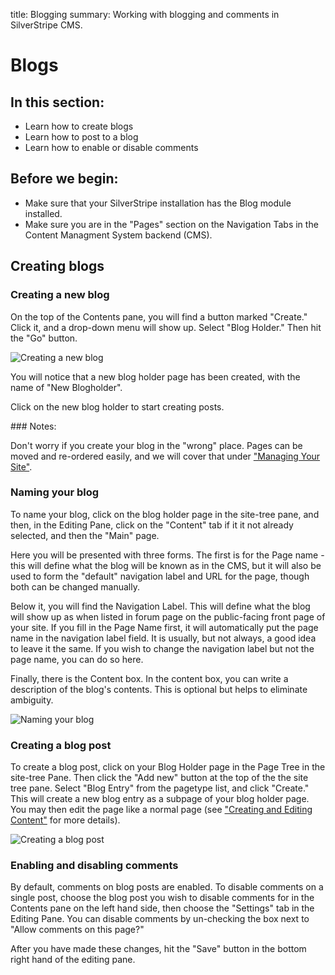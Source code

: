 title: Blogging
summary: Working with blogging and comments in SilverStripe CMS.

# Blogs

## In this section:

* Learn how to create blogs
* Learn how to post to a blog
* Learn how to enable or disable comments

## Before we begin:

* Make sure that your SilverStripe installation has the Blog module installed.
* Make sure you are in the "Pages" section on the Navigation Tabs in the Content Managment System backend (CMS).

## Creating blogs

### Creating a new blog

On the top of the Contents pane, you will find a button marked "Create."  Click it, and a drop-down menu will show up. Select "Blog Holder."  Then hit the "Go" button.

![Creating a new blog](/_images/creating-a-blog.jpg)

You will notice that a new blog holder page has been created, with the name of "New Blogholder".

Click on the new blog holder to start creating posts.

<div class="note" markdown="1"> 
### Notes:

Don't worry if you create your blog in the "wrong" place. Pages can be moved and re-ordered easily, and we will cover that under ["Managing Your Site"](managing-your-site).
</div>
 
### Naming your blog

To name your blog, click on the blog holder page in the site-tree pane, and then, in the Editing Pane, click on the "Content" tab if it it not already selected, and then the "Main" page.

Here you will be presented with three forms. The first is for the Page name - this will define what the blog will be known as in the CMS, but it will also be used to form the "default" navigation label and URL for the page, though both can be changed manually.

Below it, you will find the Navigation Label. This will define what the blog will show up as when listed in forum page on the public-facing front page of your site. If you fill in the Page Name first, it will automatically put the page name in the navigation label field. It is usually, but not always, a good idea to leave it the same. If you wish to change the navigation label but not the page name, you can do so here.

Finally, there is the Content box. In the content box, you can write a description of the blog's contents. This is optional but helps to eliminate ambiguity.

![Naming your blog](/_images/naming-your-blog.jpg)

### Creating a blog post

To create a blog post, click on your Blog Holder page in the Page Tree in the site-tree Pane.  Then click the "Add new" button at the top of the the site tree pane.  Select "Blog Entry" from the pagetype list, and click "Create." This will create a new blog entry as a subpage of your blog holder page.  You may then edit the page like a normal page (see ["Creating and Editing Content"](creating-and-editing-content) for more details).

![Creating a blog post](/_images/creating-a-blog-post.jpg)
 
### Enabling and disabling comments

By default, comments on blog posts are enabled.  To disable comments on a single post, choose the blog post you wish to disable comments for in the Contents pane on the left hand side, then choose the "Settings" tab in the Editing Pane. You can disable comments by un-checking the box next to "Allow comments on this page?"

After you have made these changes, hit the "Save" button in the bottom right hand of the editing pane.